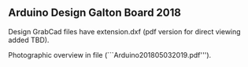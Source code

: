 ## Arduino Design Galton Board 2018

Design GrabCad files have extension.dxf (pdf version for direct viewing added TBD).

Photographic overview in file (```Arduino201805032019.pdf''').
